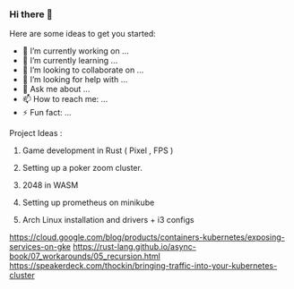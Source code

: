 ### Hi there 👋

<!--
**noobproxy/noobproxy** is a ✨ _special_ ✨ repository because its `README.md` (this file) appears on your GitHub profile.
-->
Here are some ideas to get you started:

- 🔭 I’m currently working on ...
- 🌱 I’m currently learning ...
- 👯 I’m looking to collaborate on ...
- 🤔 I’m looking for help with ...
- 💬 Ask me about ...
- 📫 How to reach me: ...
- ⚡ Fun fact: ...

Project Ideas : 

1) Game development in Rust  ( Pixel , FPS )

2) Setting up a poker zoom cluster. 

3) 2048 in WASM

4) Setting up prometheus on minikube

5) Arch Linux installation and drivers + i3 configs

https://cloud.google.com/blog/products/containers-kubernetes/exposing-services-on-gke
https://rust-lang.github.io/async-book/07_workarounds/05_recursion.html
https://speakerdeck.com/thockin/bringing-traffic-into-your-kubernetes-cluster
